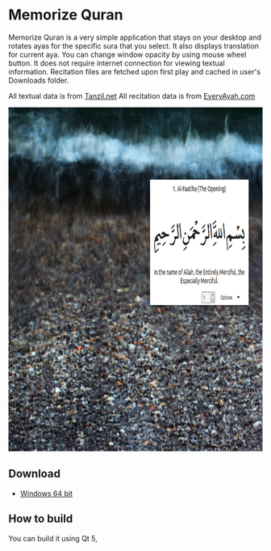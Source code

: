 # Memorize Quran

Memorize Quran is a very simple application that stays on your desktop and rotates ayas for the specific sura that you select.
It also displays translation for current aya. You can change window opacity by using mouse wheel button.
It does not require internet connection for viewing textual information. Recitation files are fetched upon first play and cached in user's Downloads folder.

All textual data is from [Tanzil.net](http://tanzil.net)
All recitation data is from [EveryAyah.com](http://everyayah.com)

<p align="center">
  <img src="./screenshots/screenshot1.png" 
       width="878" height="680">
</p>

## Download

* [Windows 64 bit](https://raw.githubusercontent.com/rovshan-b/MemorizeQuran/master/executable/MemorizeQuran.zip)

## How to build

You can build it using Qt 5,

